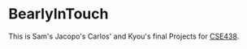 # BearlyInTouch

This is Sam's Jacopo's Carlos' and Kyou's final Projects for  [CSE438](http://www.arl.wustl.edu/~todd/cse438/).
